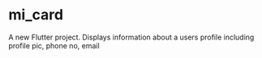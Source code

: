 # mi_card

A new Flutter project.
Displays information about a users profile including profile pic, phone no, email

